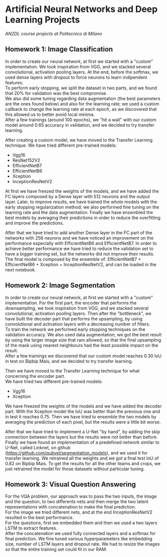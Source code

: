 
# Artificial Neural Networks and Deep Learning Projects

*AN2DL course projects at Politecnico di Milano*

## Homework 1: Image Classification

In order to create our neural network, at first we started with a "custom" implementation. We took inspiration from VGG, and we stacked several convolutional, activation pooling layers. At the end, before the softmax, we used dense layers with dropout to force neurons to learn indipendent features.  
To perform early stopping, we split the dataset in two parts, and we found that 20% for validation was the best compromise.  
We also did some tuning regarding data augmentation (the best parameters are the ones found below) and also for the learning rate; we used a custom callback to change the learning rate at each epoch, as we discovered that this allowed us to better avoid local minima.  
After a few trainings (around 100 epochs), we "hit a wall" with our custom model around 0.65 accuracy in validation, and we decided to try transfer learning.

After creating a custom model, we have moved to the Transfer Learning technique. We have tried different pre-trained models:
* Vgg16
* ResNet152V2
* EfficientNetB7
* EfficientNetB6
* Xception
* InceptionResNetV2

At first we have freezed the weights of the models, and we have added the FC layers composed by a Dense layer with 512 neurons and the output layer. Later, to improve results, we have trained the whole models with the early stopping regularization method; we also performed fine tuning on the learning rate and the data augmentation. Finally we have ensembled the best models by averaging their predictions in order to reduce the overfitting and improve the predictions.

After that we have tried to add another Dense layer in the FC part of the networks with 256 neurons and we have noticed an improvement on the performance especially with EfficientNetB6 and EfficientNetB7. In order to achieve better performance we have tried to reduce the validation set to have a bigger training set, but the networks did not improve their results.  
The final model is composed by the ensemble of: EfficientNetB7 + EfficientNetB6 + Xception + InceptionResNetV2, and can be loaded in the next notebook.

## Homework 2: Image Segmentation

In order to create our neural network, at first we started with a "custom" implementation. For the first part, the encoder that performs the downsampling, we took inspiration from VGG, and we stacked several convolutional, activation pooling layers. Then after the "bottleneck", we have built the decoder part that performs the upsampling, by using convolutional and activation layers with a decreasing number of filters.  
To train the network we performed early stopping techniques on the validation accuracy. We also used data augmentation; we got the best result by using the larger image size that ram allowed, so that the final upsampling of the mask using nearest neighbours had the least possible impact on the result.  
After a few trainings we discovered that our custom model reaches 0.30 IoU in test on Bipbip Mais, and we decided to try transfer learning.

Then we have moved to the Transfer Learning technique for what concerning the encoder part.  
We have tried two different pre-trained models: 
- Vgg16
- Xception 

We have freezed the weights of the models and we have added the decoder part. With the Xception model the IoU was better than the previous one and in test it reaches 0.75. Then we have tried to ensemble the two models by averaging the prediction of each pixel, but the results were a little bit worse.

After that we have tried to implement a U-Net "by hand", by adding the skip connection between the layers but the results were not better than before.  
Finally we have found an implementation of a predefined network similar to U-Net, called Linknet, on github (https://github.com/qubvel/segmentation_models), and we used it for transfer learning. We retrained all the weights and we got a final test IoU of 0.82 on Bipbip Mais. To get the results for all the other teams and crops, we just retrained the model for those datasets without particular tuning.

## Homework 3: Visual Question Answering

For the VQA problem, our approach was to pass the two inputs, the image and the question, to two differents nets and then merge the two latent representations with concatenation to make the final prediction.  
For the image we tried different nets, and at the end InceptionResNetV2 resulted in the best performance.  
For the questions, first we embedded them and then we used a two layers LSTM to extract features.  
After the concatenation we used fully connected layers and a softmax for final prediction. We fine tuned various hyperparameters like embedding size, number of LSTM layers and dropout rate. We had to resize the images so that the entire training set could fit in our RAM.
